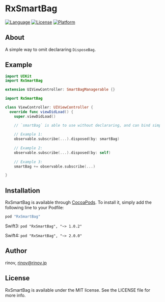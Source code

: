 # RxSmartBag

[![Language](https://img.shields.io/badge/Language-Swift-blue.svg)](https://img.shields.io/badge/Language-Swift-blue.svg)
[![License](https://img.shields.io/badge/LICENSE-MIT-orange.svg)](https://img.shields.io/badge/LICENSE-MIT-orange.svg)
[![Platform](https://img.shields.io/badge/Platform-iOS-lightgrey.svg)](https://img.shields.io/badge/Platform-iOS-lightgrey.svg)

## About

A simple way to omit declararing `DisposeBag`.

## Example

```swift
import UIKit
import RxSmartBag

extension UIViewController: SmartBagManagerable {}
```

```swift
import RxSmartBag

class ViewController: UIViewController {
  override func viewDidLoad() {
    super.viewDidLoad()

    // `smartBag` is able to use without declararing, and can bind simply by operator.
    
    // Example 1:
    observable.subscribe(...).disposed(by: smartBag)
    
    // Example 2:
    observable.subscribe(...).disposed(by: self)
    
    // Example 3:
    smartBag += observable.subscribe(...)

}
```

## Installation

RxSmartBag is available through [CocoaPods](http://cocoapods.org). To install
it, simply add the following line to your Podfile:

```ruby
pod "RxSmartBag"
```

Swift3: `pod "RxSmartBag", "~> 1.0.2"`

Swift4: `pod "RxSmartBag", "~> 2.0.0"`

## Author

rinov, rinov@rinov.jp

## License

RxSmartBag is available under the MIT license. See the LICENSE file for more info.
